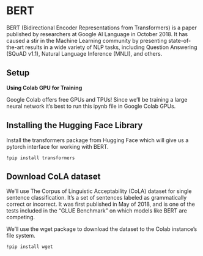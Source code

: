 # BERT

BERT (Bidirectional Encoder Representations from Transformers) is a paper published by researchers at Google AI Language in October 2018. It has caused a stir in the Machine Learning community by presenting state-of-the-art results in a wide variety of NLP tasks, including Question Answering (SQuAD v1.1), Natural Language Inference (MNLI), and others.

## Setup

**Using Colab GPU for Training**

Google Colab offers free GPUs and TPUs! Since we’ll be training a large neural network it’s best to run this ipynb file in Google Colab GPUs.

## Installing the Hugging Face Library

Install the transformers package from Hugging Face which will give us a pytorch interface for working with BERT. 

`!pip install transformers`

## Download CoLA dataset

We’ll use The Corpus of Linguistic Acceptability (CoLA) dataset for single sentence classification. It’s a set of sentences labeled as grammatically correct or incorrect. It was first published in May of 2018, and is one of the tests included in the “GLUE Benchmark” on which models like BERT are competing.

We’ll use the wget package to download the dataset to the Colab instance’s file system.

`!pip install wget`

